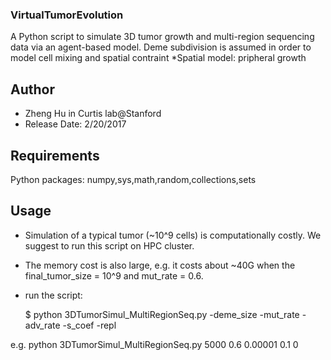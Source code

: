 ### VirtualTumorEvolution
A Python script to simulate 3D tumor growth and multi-region sequencing data 
via an agent-based model. Deme subdivision is assumed in order to model cell
mixing and spatial contraint
*Spatial model: pripheral growth

Author
---
* Zheng Hu in Curtis lab@Stanford
* Release Date: 2/20/2017


Requirements
---
Python packages: numpy,sys,math,random,collections,sets

Usage
---

* Simulation of a typical tumor (~10^9 cells) is computationally costly.  We suggest to run this script on HPC cluster. 
* The memory cost is also large, e.g. it costs about ~40G when the final_tumor_size = 10^9 and mut_rate = 0.6.
* run the script:

	$ python 3DTumorSimul_MultiRegionSeq.py -deme_size -mut_rate -adv_rate -s_coef -repl

e.g. python 3DTumorSimul_MultiRegionSeq.py 5000 0.6 0.00001 0.1 0
